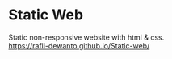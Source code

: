 # Static Web
Static non-responsive website with html &amp; css. <br>https://rafli-dewanto.github.io/Static-web/
